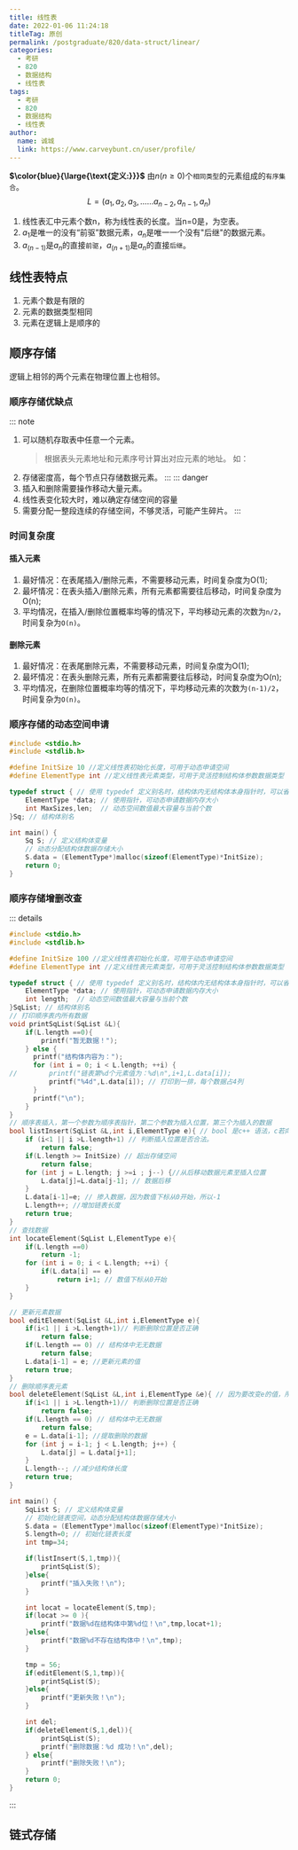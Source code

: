 ```yaml
---
title: 线性表
date: 2022-01-06 11:24:18
titleTag: 原创
permalink: /postgraduate/820/data-struct/linear/
categories: 
  - 考研
  - 820
  - 数据结构
  - 线性表
tags: 
  - 考研
  - 820
  - 数据结构
  - 线性表
author: 
  name: 诚城
  link: https://www.carveybunt.cn/user/profile/
---
```

**$\color{blue}{\large{\text{定义:}}}$** 由$n(n\geq0)$个`相同类型`的元素组成的`有序集合`。
$$
L=(a_1,a_2,a_3,……a_{n-2},a_{n-1},a_n)
$$
<!-- more -->
1. 线性表汇中元素个数n，称为线性表的长度。当n=0是，为空表。
2. $a_1$是唯一的没有“前驱”数据元素，$a_n$是唯一一个没有"后继"的数据元素。
3. $a_(n-1)$是$a_n$的直接`前驱`，$a_(n+1)$是$a_n$的直接`后继`。
## 线性表特点
1. 元素个数是有限的
2. 元素的数据类型相同
3. 元素在逻辑上是顺序的
## 顺序存储
逻辑上相邻的两个元素在物理位置上也相邻。
### 顺序存储优缺点
::: note
1. 可以随机存取表中任意一个元素。
   > 根据表头元素地址和元素序号计算出对应元素的地址。
     如：
2. 存储密度高，每个节点只存储数据元素。
:::
::: danger
1. 插入和删除需要操作移动大量元素。
2. 线性表变化较大时，难以确定存储空间的容量
3. 需要分配一整段连续的存储空间，不够灵活，可能产生碎片。
:::
### 时间复杂度
#### 插入元素
1. 最好情况：在表尾插入/删除元素，不需要移动元素，时间复杂度为O(1);
1. 最坏情况：在表头插入/删除元素，所有元素都需要往后移动，时间复杂度为O(n);
2. 平均情况，在插入/删除位置概率均等的情况下，平均移动元素的次数为`n/2`，时间复杂为`O(n)`。
#### 删除元素
1. 最好情况：在表尾删除元素，不需要移动元素，时间复杂度为O(1);
1. 最坏情况：在表头删除元素，所有元素都需要往后移动，时间复杂度为O(n);
2. 平均情况，在删除位置概率均等的情况下，平均移动元素的次数为`(n-1)/2`，时间复杂为`O(n)`。

### 顺序存储的动态空间申请
```c
#include <stdio.h>
#include <stdlib.h>

#define InitSize 10 //定义线性表初始化长度，可用于动态申请空间
#define ElementType int //定义线性表元素类型，可用于灵活控制结构体参数数据类型

typedef struct { // 使用 typedef 定义别名时，结构体内无结构体本身指针时，可以省略结构体名称
    ElementType *data; // 使用指针，可动态申请数据内存大小
    int MaxSizes,len;  // 动态空间数值最大容量与当前个数
}Sq; // 结构体别名

int main() {
    Sq S; // 定义结构体变量
    // 动态分配结构体数据存储大小
    S.data = (ElementType*)malloc(sizeof(ElementType)*InitSize);
    return 0;
}
```
### 顺序存储增删改查
::: details
```c
#include <stdio.h>
#include <stdlib.h>

#define InitSize 100 //定义线性表初始化长度，可用于动态申请空间
#define ElementType int //定义线性表元素类型，可用于灵活控制结构体参数数据类型

typedef struct { // 使用 typedef 定义别名时，结构体内无结构体本身指针时，可以省略结构体名称
    ElementType *data; // 使用指针，可动态申请数据内存大小
    int length;  // 动态空间数值最大容量与当前个数
}SqList; // 结构体别名
// 打印顺序表内所有数据
void printSqList(SqList &L){
    if(L.length ==0){
        printf("暂无数据！");
    } else {
      printf("结构体内容为：");
      for (int i = 0; i < L.length; ++i) {
//        printf("链表第%d个元素值为：%d\n",i+1,L.data[i]);
          printf("%4d",L.data[i]); // 打印到一排，每个数据占4列
      }
      printf("\n");
    }
}
// 顺序表插入，第一个参数为顺序表指针，第二个参数为插入位置，第三个为插入的数据
bool listInsert(SqList &L,int i,ElementType e){ // bool 是c++ 语法，c若向使用，需引入stdbool.h C99
    if (i<1 || i >L.length+1) // 判断插入位置是否合法。
        return false;
    if(L.length >= InitSize) // 超出存储空间
        return false;
    for (int j = L.length; j >=i ; j--) {//从后移动数据元素至插入位置
        L.data[j]=L.data[j-1]; // 数据后移
    }
    L.data[i-1]=e; // 掺入数据，因为数值下标从0开始，所以-1
    L.length++; //增加链表长度
    return true;
}
// 查找数据
int locateElement(SqList L,ElementType e){
    if(L.length ==0)
        return -1;
    for (int i = 0; i < L.length; ++i) {
        if(L.data[i] == e)
            return i+1; // 数值下标从0开始
    }
}

// 更新元素数据
bool editElement(SqList &L,int i,ElementType e){
    if(i<1 || i >L.length+1)// 判断删除位置是否正确
        return false;
    if(L.length == 0) // 结构体中无无数据
        return false;
    L.data[i-1] = e; //更新元素的值
    return true;
}
// 删除顺序表元素
bool deleteElement(SqList &L,int i,ElementType &e){ // 因为要改变e的值，所以这里要&引用
    if(i<1 || i >L.length+1)// 判断删除位置是否正确
        return false;
    if(L.length == 0) // 结构体中无无数据
        return false;
    e = L.data[i-1]; //提取删除的数据
    for (int j = i-1; j < L.length; j++) {
        L.data[j] = L.data[j+1];
    }
    L.length--; //减少结构体长度
    return true;
}

int main() {
    SqList S; // 定义结构体变量
    // 初始化链表空间，动态分配结构体数据存储大小
    S.data = (ElementType*)malloc(sizeof(ElementType)*InitSize);
    S.length=0; // 初始化链表长度
    int tmp=34;

    if(listInsert(S,1,tmp)){
        printSqList(S);
    }else{
        printf("插入失败！\n");
    }

    int locat = locateElement(S,tmp);
    if(locat >= 0 ){
        printf("数据%d在结构体中第%d位！\n",tmp,locat+1);
    }else{
        printf("数据%d不存在结构体中！\n",tmp);
    }

    tmp = 56;
    if(editElement(S,1,tmp)){
        printSqList(S);
    }else{
        printf("更新失败！\n");
    }

    int del;
    if(deleteElement(S,1,del)){
        printSqList(S);
        printf("删除数据：%d 成功！\n",del);
    } else{
        printf("删除失败！\n");
    }
    return 0;
}
```
::: 
## 链式存储
